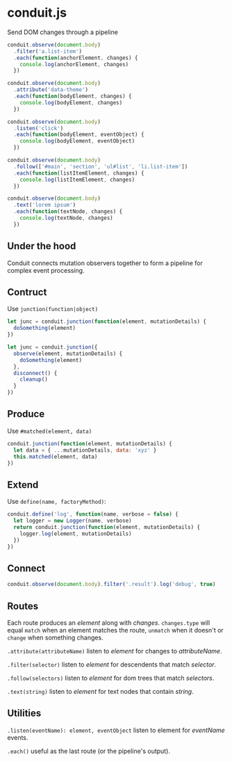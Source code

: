 # conduit.js
Send DOM changes through a pipeline

```js
conduit.observe(document.body)
  .filter('a.list-item')
  .each(function(anchorElement, changes) {
    console.log(anchorElement, changes)
  })

conduit.observe(document.body)
  .attribute('data-theme')
  .each(function(bodyElement, changes) {
    console.log(bodyElement, changes)
  })

conduit.observe(document.body)
  .listen('click')
  .each(function(bodyElement, eventObject) {
    console.log(bodyElement, eventObject)
  })

conduit.observe(document.body)
  .follow(['#main', 'section', 'ul#list', 'li.list-item'])
  .each(function(listItemElement, changes) {
    console.log(listItemElement, changes)
  })

conduit.observe(document.body)
  .text('lorem ipsum')
  .each(function(textNode, changes) {
    console.log(textNode, changes)
  })
```

Under the hood
----
Conduit connects mutation observers together to form a pipeline for complex event processing.

Contruct
----
Use `junction(function|object)`
```js
let junc = conduit.junction(function(element, mutationDetails) {
  doSomething(element)
})

let junc = conduit.junction({
  observe(element, mutationDetails) {
    doSomething(element)
  },
  disconnect() {
    cleanup()
  }
})
```

Produce
----
Use `#matched(element, data)`
```js
conduit.junction(function(element, mutationDetails) {
  let data = { ...mutationDetails, data: 'xyz' }
  this.matched(element, data)
})
```

Extend
----
Use `define(name, factoryMethod)`:
```js
conduit.define('log', function(name, verbose = false) {
  let logger = new Logger(name, verbose)
  return conduit.junction(function(element, mutationDetails) {
    logger.log(element, mutationDetails)
  })
})
```

Connect
----
```js
conduit.observe(document.body).filter('.result').log('debug', true)
```

Routes
----
Each route produces an _element_ along with _changes_. `changes.type` will equal `match` when an element matches the route, `unmatch` when it doesn't or `change` when something changes.

`.attribute(attributeName)` listen to _element_ for changes to _attributeName_.

`.filter(selector)` listen to _element_ for descendents that match _selector_.

`.follow(selectors)` listen to _element_ for dom trees that match _selectors_.

`.text(string)` listen to _element_ for text nodes that contain _string_.

Utilities
----
`.listen(eventName): element, eventObject` listen to element for _eventName_ events.

`.each()` useful as the last route (or the pipeline's output).
